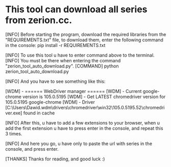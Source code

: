 # This tool can download all series from zerion.cc.

[INFO] Before starting the program, download the required libraries from the "REQUIREMENTS.txt" file, to download them, enter the following command in the console: pip install -r REQUIREMENTS.txt

[INFO] To use this tool u have to enter command above to the terminal.
[INFO] You must be there when entering the command "zerion_tool_auto_download.py".
[COMMAND] python zerion_tool_auto_download.py

[INFO] And you have to see something like this:

  [WDM] - ====== WebDriver manager ======
  [WDM] - Current google-chrome version is 105.0.5195
  [WDM] - Get LATEST chromedriver version for 105.0.5195 google-chrome
  [WDM] - Driver [C:\Users\Dawid\.wdm\drivers\chromedriver\win32\105.0.5195.52\chromedriver.exe] found in cache

[INFO] After this, u have to add a few extensions to your browser, when u add the first extension u have to press enter in the console, and repeat this 3 times.

[INFO] And here you go, u have only to paste the url with series in the console, and press enter.

[THANKS] Thanks for reading, and good luck :)
